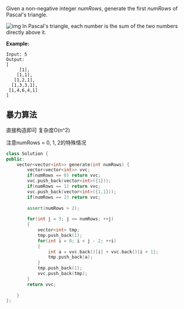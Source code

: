 Given a non-negative integer *numRows*, generate the first *numRows* of Pascal's triangle.

![img](https://upload.wikimedia.org/wikipedia/commons/0/0d/PascalTriangleAnimated2.gif)
In Pascal's triangle, each number is the sum of the two numbers directly above it.

**Example:**

```
Input: 5
Output:
[
     [1],
    [1,1],
   [1,2,1],
  [1,3,3,1],
 [1,4,6,4,1]
]
```

## 暴力算法

直接构造即可 复杂度O(n\^2)

注意numRows = 0, 1, 2的特殊情况

```c++
class Solution {
public:
    vector<vector<int>> generate(int numRows) {
        vector<vector<int>> vvc;
        if(numRows == 0) return vvc;
        vvc.push_back(vector<int>({1}));
        if(numRows == 1) return vvc;
        vvc.push_back(vector<int>({1,1}));
        if(numRows == 2) return vvc;
        
        assert(numRows > 2);
        
        for(int j = 3; j <= numRows; ++j)
        {
            vector<int> tmp;
            tmp.push_back(1);
            for(int i = 0; i < j - 2; ++i)
            {
                int a = vvc.back()[i] + vvc.back()[i + 1];
                tmp.push_back(a);
            }
            tmp.push_back(1);
            vvc.push_back(tmp);
        }
        return vvc;
        
    }
};
```

